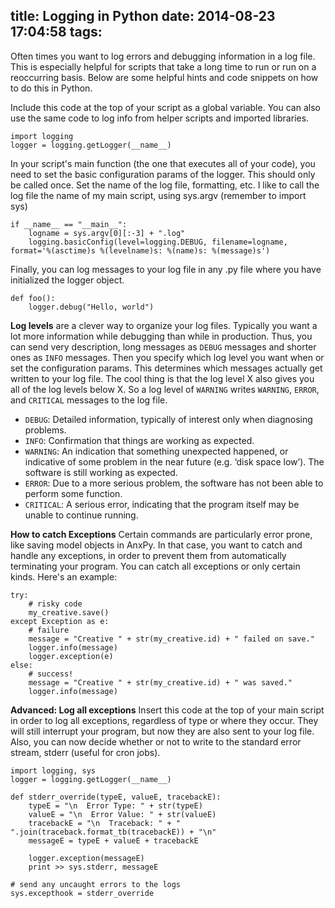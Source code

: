 title: Logging in Python
date: 2014-08-23 17:04:58
tags:
---

Often times you want to log errors and debugging information in a log file. This is especially helpful for scripts that take a long time to run or run on a reoccurring basis. Below are some helpful hints and code snippets on how to do this in Python.

Include this code at the top of your script as a global variable. You can also use the same code to log info from helper scripts and imported libraries.

``` "python"
import logging
logger = logging.getLogger(__name__)
```

In your script's main function (the one that executes all of your code), you need to set the basic configuration params of the logger. This should only be called once. Set the name of the log file, formatting, etc. I like to call the log file the name of my main script, using sys.argv (remember to import sys)

``` "python"
if __name__ == "__main__":
    logname = sys.argv[0][:-3] + ".log"
    logging.basicConfig(level=logging.DEBUG, filename=logname, format='%(asctime)s %(levelname)s: %(name)s: %(message)s')
```

Finally, you can log messages to your log file in any .py file where you have initialized the logger object. 

``` "python"
def foo():
    logger.debug("Hello, world")
```

**Log levels** are a clever way to organize your log files. Typically you want a lot more information while debugging than while in production. Thus, you can send very description, long messages as `DEBUG` messages and shorter ones as `INFO` messages. Then you specify which log level you want when or set the configuration params. This determines which messages actually get written to your log file. The cool thing is that the log level X also gives you all of the log levels below X. So a log level of `WARNING` writes `WARNING`, `ERROR`, and `CRITICAL` messages to the log file. 

- `DEBUG`: Detailed information, typically of interest only when diagnosing problems.
- `INFO`: Confirmation that things are working as expected.
- `WARNING`: An indication that something unexpected happened, or indicative of some problem in the near future (e.g. ‘disk space low’). The software is still working as expected.
- `ERROR`: Due to a more serious problem, the software has not been able to perform some function.
- `CRITICAL`: A serious error, indicating that the program itself may be unable to continue running.

**How to catch Exceptions**
Certain commands are particularly error prone, like saving model objects in AnxPy. In that case, you want to catch and handle any exceptions, in order to prevent them from automatically terminating your program. You can catch all exceptions or only certain kinds. Here's an example:

``` "python"
try:
    # risky code
    my_creative.save()
except Exception as e:
    # failure
    message = "Creative " + str(my_creative.id) + " failed on save."
    logger.info(message)
    logger.exception(e)
else:
    # success!
    message = "Creative " + str(my_creative.id) + " was saved."
    logger.info(message)
```

**Advanced: Log all exceptions**
Insert this code at the top of your main script in order to log all exceptions, regardless of type or where they occur. They will still interrupt your program, but now they are also sent to your log file. Also, you can now decide whether or not to write to the standard error stream, stderr (useful for cron jobs). 

``` "python"
import logging, sys
logger = logging.getLogger(__name__)
 
def stderr_override(typeE, valueE, tracebackE):
    typeE = "\n  Error Type: " + str(typeE)
    valueE = "\n  Error Value: " + str(valueE)
    tracebackE = "\n  Traceback: " + "    ".join(traceback.format_tb(tracebackE)) + "\n"
    messageE = typeE + valueE + tracebackE
 
    logger.exception(messageE)
    print >> sys.stderr, messageE
 
# send any uncaught errors to the logs
sys.excepthook = stderr_override
```
